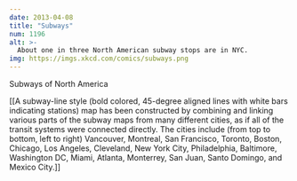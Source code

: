 ```yaml
---
date: 2013-04-08
title: "Subways"
num: 1196
alt: >-
  About one in three North American subway stops are in NYC.
img: https://imgs.xkcd.com/comics/subways.png
---
```

Subways of North America

[[A subway-line style (bold colored, 45-degree aligned lines with white bars indicating stations) map has been constructed by combining and linking various parts of the subway maps from many different cities, as if all of the transit systems were connected directly. The cities include (from top to bottom, left to right) Vancouver, Montreal, San Francisco, Toronto, Boston, Chicago, Los Angeles, Cleveland, New York City, Philadelphia, Baltimore, Washington DC, Miami, Atlanta, Monterrey, San Juan, Santo Domingo, and Mexico City.]]

